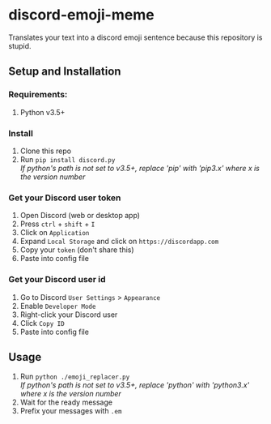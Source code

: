 # discord-emoji-meme

Translates your text into a discord emoji sentence because this repository is stupid.

## Setup and Installation
### Requirements:
1. Python v3.5+

### Install
1. Clone this repo
1. Run `pip install discord.py`  
	*If python's path is not set to v3.5+, replace 'pip' with 'pip3.x' where x is the version number*
    
### Get your Discord user token
1. Open Discord (web or desktop app)
1. Press `ctrl` + `shift` + `I`
1. Click on `Application`
1. Expand `Local Storage` and click on `https://discordapp.com`
1. Copy your `token` (don't share this)
1. Paste into config file
### Get your Discord user id
1. Go to Discord `User Settings` > `Appearance`
1. Enable `Developer Mode`
1. Right-click your Discord user
1. Click `Copy ID`
1. Paste into config file

## Usage
1. Run `python ./emoji_replacer.py`  
	*If python's path is not set to v3.5+, replace 'python' with 'python3.x' where x is the version number*
1. Wait for the ready message
1. Prefix your messages with `.em`
